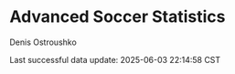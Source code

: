# Advanced Soccer Statistics
Denis Ostroushko

<!-- gfm -->

Last successful data update: 2025-06-03 22:14:58 CST

